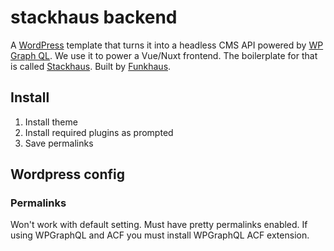 # stackhaus backend

A [WordPress](https://wordpress.org/) template that turns it into a headless CMS API powered by [WP Graph QL](https://www.wpgraphql.com/). We use it to power a Vue/Nuxt frontend. The boilerplate for that is called [Stackhaus](https://github.com/funkhaus/stackhaus). Built by [Funkhaus](http://funkhaus.us/).

## Install

1. Install theme
1. Install required plugins as prompted
1. Save permalinks

## Wordpress config

### Permalinks
Won't work with default setting. Must have pretty permalinks enabled.
If using WPGraphQL and ACF you must install WPGraphQL ACF extension.
